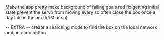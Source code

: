 Make the app pretty
  make background of failing goals red
fix getting initial state
prevent the servo from moving every so often
close the box once a day late in the am (5AM or so)

-- EXTRA -- 
create a searching mode to find the box on the local network
add an undo button
